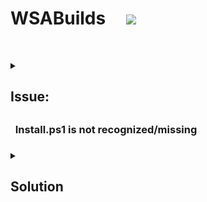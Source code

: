# WSABuilds &nbsp; &nbsp; <img src="https://img.shields.io/github/downloads/MustardChef/WSABuilds/total?label=Total%20Downloads&style=for-the-badge"/> &nbsp; 

&nbsp;
&nbsp;

<details>     
   <summary><h2>Issue:<h2><h3> &nbsp; Install.ps1 is not recognized/missing<h3></summary>

&nbsp;
&nbsp;



<img src="https://media.discordapp.net/attachments/1044322950725259274/1068243571544690719/9Qf3veK.png" />
<img src="https://user-images.githubusercontent.com/68516357/215262023-89e0e0fa-3dd7-4d6d-b93a-224169f61971.png" />
 
</details>

<details>     
   <summary><h2>Solution<h2></summary>

&nbsp;
    
If the popup windows disappear without asking administrative permission and Windows Subsystem For Android™ is not installed successfully, you should manually run Install.ps1 as administrator:

&nbsp;  

### **1. Press Win + X on your keyboard and select Windows™ Terminal (Admin) or Powershell (Admin) depending on the version of Windows™ you are running**

|||
|--------|------|
|<img src="https://upload.wikimedia.org/wikipedia/commons/e/e6/Windows_11_logo.svg" style="width: 200px;"/> |<img src="https://upload.wikimedia.org/wikipedia/commons/0/05/Windows_10_Logo.svg" style="width: 200px;"/> |
|![215262254-7466d964-3956-4d71-8014-e2c5869ca4d4](https://user-images.githubusercontent.com/68516357/215263173-500591dd-c6d5-4c2d-9d38-58bc065fff28.png)|![winx_editor-1](https://user-images.githubusercontent.com/68516357/215263348-022dc031-802f-4e93-8999-05d0aa6744b9.png)|

&nbsp;    
### **2. Input the command below and press enter, replacing {X:\path\to\your\extracted\folder} including the {} with the path of the extracted folder**
    
```Powershell
  cd "{X:\path\to\your\extracted\folder}"
```
&nbsp; 
### **3.